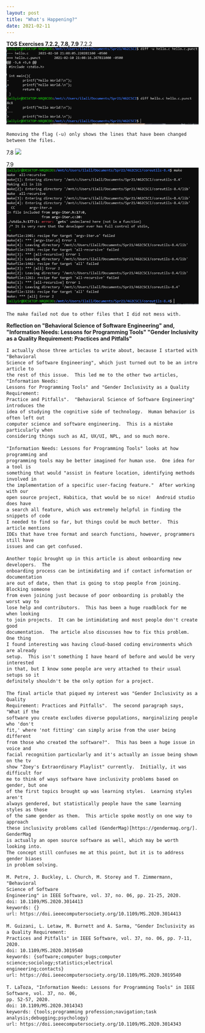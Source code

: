 ```yaml
---
layout: post
title: "What's Happening?"
date: 2021-02-11
---
```


**TOS Exercises 7.2.2, 7.8, 7.9**
  7.2.2
    ![](https://github.com/ilally93/ilally93.github.io/blob/master/photos/diff.PNG?raw=true)  

    Removing the flag (-u) only shows the lines that have been changed between the files.  

  7.8
    ![](https://github.com/ilally93/ilally93.github.io/blob/master/photos/foo-foo-bar-patch.PNG?raw=true)

  7.9
    ![](https://github.com/ilally93/ilally93.github.io/blob/master/photos/makeFail.PNG?raw=true)

    The make failed not due to other files that I did not mess with.

**Reflection on "Behavioral Science of Software Engineering" and, "Information Needs: Lessons**
**for Programming Tools" "Gender Inclusivity as a Quality Requirement: Practices and Pitfalls"**

    I actually chose three articles to write about, because I started with "Behavioral
    Science of Software Engineering", which just turned out to be an intro article to
    the rest of this issue.  This led me to the other two articles, "Information Needs:
    Lessons for Programming Tools" and "Gender Inclusivity as a Quality Requirement:
    Practice and Pitfalls".  "Behavioral Science of Software Engineering" introduces the
    idea of studying the cognitive side of technology.  Human behavior is often left out
    computer science and software engineering.  This is a mistake particularly when
    considering things such as AI, UX/UI, NPL, and so much more.  

    "Information Needs: Lessons for Programming Tools" looks at how programming and
    programming tools may be better imagined for human use.  One idea for a tool is
    something that would "assist in feature location, identifying methods involved in
    the implementation of a specific user-facing feature."  After working with our
    open source project, Habitica, that would be so nice!  Android studio does have
    a search all feature, which was extremely helpful in finding the snippets of code
    I needed to find so far, but things could be much better.  This article mentions
    IDEs that have tree format and search functions, however, programmers still have
    issues and can get confused.  

    Another topic brought up in this article is about onboarding new developers.  The
    onboarding process can be intimidating and if contact information or documentation
    are out of date, then that is going to stop people from joining.  Blocking someone
    from even joining just because of poor onboarding is probably the worst way to
    lose help and contributors.  This has been a huge roadblock for me when looking
    to join projects.  It can be intimidating and most people don't create good
    documentation.  The article also discusses how to fix this problem.  One thing
    I found interesting was having cloud-based coding environments which are already
    setup.  This isn't something I have heard of before and would be very interested
    in that, but I know some people are very attached to their usual setups so it
    definitely shouldn't be the only option for a project.  

    The final article that piqued my interest was "Gender Inclusivity as a Quality
    Requirement: Practices and Pitfalls".  The second paragraph says, "What if the
    software you create excludes diverse populations, marginalizing people who 'don't
    fit,' where 'not fitting' can simply arise from the user being different
    from those who created the software?".  This has been a huge issue in voice and
    facial recognition particularly and it's actually an issue being shown on the tv
    show "Zoey's Extraordinary Playlist" currently.  Initially, it was difficult for
    me to think of ways software have inclusivity problems based on gender, but one
    of the first topics brought up was learning styles.  Learning styles aren't
    always gendered, but statistically people have the same learning styles as those
    of the same gender as them.  This article spoke mostly on one way to approach
    these inclusivity problems called (GenderMag)[https://gendermag.org/].  GenderMag
    is actually an open source software as well, which may be worth looking into.  
    The concept still confuses me at this point, but it is to address gender biases
    in problem solving.

    M. Petre, J. Buckley, L. Church, M. Storey and T. Zimmermann, "Behavioral
    Science of Software
    Engineering" in IEEE Software, vol. 37, no. 06, pp. 21-25, 2020.
    doi: 10.1109/MS.2020.3014413
    keywords: {}
    url: https://doi.ieeecomputersociety.org/10.1109/MS.2020.3014413

    M. Guizani, L. Letaw, M. Burnett and A. Sarma, "Gender Inclusivity as a Quality Requirement:
    Practices and Pitfalls" in IEEE Software, vol. 37, no. 06, pp. 7-11, 2020.
    doi: 10.1109/MS.2020.3019540
    keywords: {software;computer bugs;computer science;sociology;statistics;electrical
    engineering;contacts}
    url: https://doi.ieeecomputersociety.org/10.1109/MS.2020.3019540

    T. LaToza, "Information Needs: Lessons for Programming Tools" in IEEE Software, vol. 37, no. 06,
    pp. 52-57, 2020.
    doi: 10.1109/MS.2020.3014343
    keywords: {tools;programming profession;navigation;task analysis;debugging;psychology}
    url: https://doi.ieeecomputersociety.org/10.1109/MS.2020.3014343
